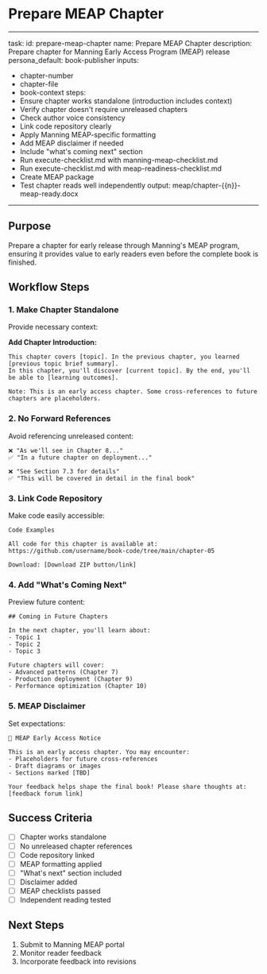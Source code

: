 <!-- Powered by BMAD™ Core -->

# Prepare MEAP Chapter

---

task:
id: prepare-meap-chapter
name: Prepare MEAP Chapter
description: Prepare chapter for Manning Early Access Program (MEAP) release
persona_default: book-publisher
inputs:

- chapter-number
- chapter-file
- book-context
  steps:
- Ensure chapter works standalone (introduction includes context)
- Verify chapter doesn't require unreleased chapters
- Check author voice consistency
- Link code repository clearly
- Apply Manning MEAP-specific formatting
- Add MEAP disclaimer if needed
- Include "what's coming next" section
- Run execute-checklist.md with manning-meap-checklist.md
- Run execute-checklist.md with meap-readiness-checklist.md
- Create MEAP package
- Test chapter reads well independently
  output: meap/chapter-{{n}}-meap-ready.docx

---

## Purpose

Prepare a chapter for early release through Manning's MEAP program, ensuring it provides value to early readers even before the complete book is finished.

## Workflow Steps

### 1. Make Chapter Standalone

Provide necessary context:

**Add Chapter Introduction:**

```
This chapter covers [topic]. In the previous chapter, you learned [previous topic brief summary].
In this chapter, you'll discover [current topic]. By the end, you'll be able to [learning outcomes].

Note: This is an early access chapter. Some cross-references to future chapters are placeholders.
```

### 2. No Forward References

Avoid referencing unreleased content:

```
❌ "As we'll see in Chapter 8..."
✅ "In a future chapter on deployment..."

❌ "See Section 7.3 for details"
✅ "This will be covered in detail in the final book"
```

### 3. Link Code Repository

Make code easily accessible:

```
Code Examples

All code for this chapter is available at:
https://github.com/username/book-code/tree/main/chapter-05

Download: [Download ZIP button/link]
```

### 4. Add "What's Coming Next"

Preview future content:

```
## Coming in Future Chapters

In the next chapter, you'll learn about:
- Topic 1
- Topic 2
- Topic 3

Future chapters will cover:
- Advanced patterns (Chapter 7)
- Production deployment (Chapter 9)
- Performance optimization (Chapter 10)
```

### 5. MEAP Disclaimer

Set expectations:

```
📘 MEAP Early Access Notice

This is an early access chapter. You may encounter:
- Placeholders for future cross-references
- Draft diagrams or images
- Sections marked [TBD]

Your feedback helps shape the final book! Please share thoughts at:
[feedback forum link]
```

## Success Criteria

- [ ] Chapter works standalone
- [ ] No unreleased chapter references
- [ ] Code repository linked
- [ ] MEAP formatting applied
- [ ] "What's next" section included
- [ ] Disclaimer added
- [ ] MEAP checklists passed
- [ ] Independent reading tested

## Next Steps

1. Submit to Manning MEAP portal
2. Monitor reader feedback
3. Incorporate feedback into revisions
